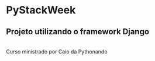 <h1>PyStackWeek</h1>
<h2>Projeto utilizando o framework Django</h2>
</br>
Curso ministrado por Caio da Pythonando
